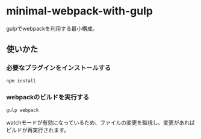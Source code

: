 # minimal-webpack-with-gulp
gulpでwebpackを利用する最小構成。

## 使いかた

### 必要なプラグインをインストールする
```bash
npm install
```

### webpackのビルドを実行する
```bash
gulp webpack
```

watchモードが有効になっているため、ファイルの変更を監視し、変更があればビルドが再実行されます。
